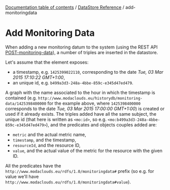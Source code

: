 [Documentation table of contents](../toc.md) / [DataStore Reference](../datastore.md) / add-monitoringdata

# Add Monitoring Data

When adding a new monitoring datum to the system (using the REST API [POST-monitoring-data](../rest/monitoring-data/POST-monitoring-data.md)), a number of triples are inserted in the datastore.

Let's assume that the element exposes:

* a timestamp, e.g. `1425399022110`, corresponding to the date *Tue, 03 Mar 2015 17:10:22 GMT+1:00*,
* an unique id, e.g. `b499a3d3-248a-4bbe-859c-e345d47ed479`.

A graph with the name associated to the hour in which the timestamp is contained (e.g. `http://www.modaclouds.eu/historydb/monitoring-data/1425398400000` for the example above, where `1425398400000` corresponds to the date *Tue, 03 Mar 2015 17:00:00 GMT+1:00*) is created or used if it already exists.
The triples added have all the same subject, the unique id (that here is written as `<mo:id>`, so e.g. `<mo:b499a3d3-248a-4bbe-859c-e345d47ed479>`), and the predicates and objects couples added are:

* `metric` and the actual metric name,
* `timestamp`, and the timestamp,
* `resourceId`, and the resource ID,
* `value`, and the actual value of the metric for the resource with the given ID.

All the predicates have the `http://www.modaclouds.eu/rdfs/1.0/monitoringdata#` prefix (so e.g. for value we'll have `http://www.modaclouds.eu/rdfs/1.0/monitoringdata#value`).
